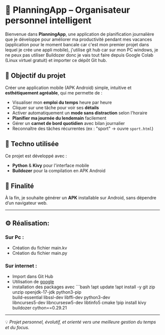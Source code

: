 # 📅 PlanningApp – Organisateur personnel intelligent

Bienvenue dans **PlanningApp**, une application de planification journalière que je développe pour améliorer ma productivité pendant mes vacances (application pour le moment bancale car c'est mon premier projet dans lequel je crée une appli mobile), j'utilise git hub car sur mon PC windows, je ne peux pas utiliser Buildozer donc je vais tout faire depuis Google Colab (Linux virtuel gratuit) et importer ce dépôt Git hub.

## 🎯 Objectif du projet

Créer une application mobile (APK Android) simple, intuitive et **esthétiquement agréable**, qui me permette de :

- Visualiser mon **emploi du temps** heure par heure
- Cliquer sur une tâche pour voir ses **détails**
- Activer automatiquement un **mode sans distraction** selon l'horaire
- **Planifier ma journée du lendemain** facilement
- Gérer un **carnet de bord quotidien** avec bilan journalier
- Reconnaître des tâches récurrentes (ex : "sport" → ouvre `sport.html`)

## 🔧 Techno utilisée

Ce projet est développé avec :

- **Python** & **Kivy** pour l'interface mobile
- **Buildozer** pour la compilation en APK Android

## 📱 Finalité

À la fin, je souhaite générer un **APK** installable sur Android, sans dépendre d’un navigateur web.

---
## ⚙️ Réalisation: 
### Sur Pc :
- Création du fichier main.kv 
- Création du fichier main.py
### Sur internet :
- Import dans Git Hub
- Utilisation de [google ](https://colab.research.google.com/)
- installation des packages avec ```bash !apt update
!apt install -y git zip unzip openjdk-17-jdk python3-pip \
  build-essential libssl-dev libffi-dev python3-dev \
  libncurses5-dev libncursesw5-dev libtinfo5 cmake
!pip install kivy buildozer cython==0.29.21
---
💡 *Projet personnel, évolutif, et orienté vers une meilleure gestion du temps et du focus.*
